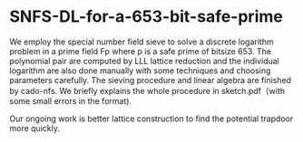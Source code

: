 # SNFS-DL-for-a-653-bit-safe-prime

We employ the special number field sieve to solve a discrete logarithm problem in a prime field Fp where p is a safe prime of bitsize 653.
The polynomial pair are computed by LLL lattice reduction and the individual logarithm are also done manually with some techniques and choosing parameters carefully. The sieving procedure and linear algebra are finished by cado-nfs.
We briefly explains the whole procedure in sketch.pdf（with some small errors in the format).

Our ongoing work is better lattice construction to find the potential trapdoor more quickly. 
